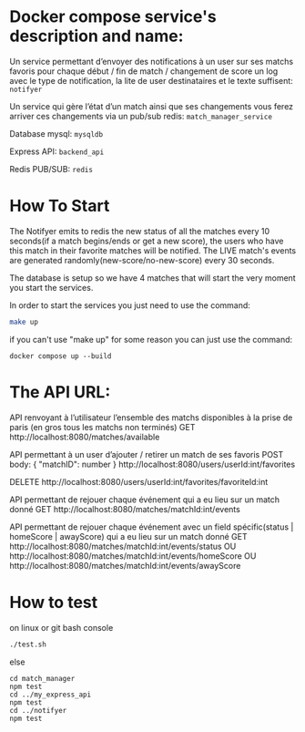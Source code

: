 # Docker compose service's description and name:

Un service permettant d’envoyer des notifications à un user sur ses matchs favoris pour chaque début / fin de match / changement de score un log avec le type de notification, la lite de user destinataires et le texte suffisent: 
`notifyer`

Un service qui gère l’état d’un match ainsi que ses changements vous ferez arriver ces changements via un pub/sub redis: 
`match_manager_service`

Database mysql: 
`mysqldb`

Express API: 
`backend_api`

Redis PUB/SUB: 
`redis`



# How To Start

The Notifyer emits to redis the new status of all the matches every 10 seconds(if a match begins/ends or get a new score), the users who have this match
in their favorite matches will be notified. The LIVE match's events are generated randomly(new-score/no-new-score) every 30 seconds.

The database is setup so we have 4 matches that will start the very moment you start the services.

In order to start the services you just need to use the command:
```bash
make up
``` 

if you can't use "make up" for some reason you can just use the command:
```shell
docker compose up --build
```


# The API URL:

API renvoyant à l’utilisateur l’ensemble des matchs disponibles à la prise de paris (en gros tous les matchs non terminés)
GET
http://localhost:8080/matches/available


API permettant à un user d’ajouter / retirer un match de ses favoris
POST
body: {
    "matchID": number
}
http://localhost:8080/users/userId:int/favorites


DELETE
http://localhost:8080/users/userId:int/favorites/favoriteId:int

API permettant de rejouer chaque événement qui a eu lieu sur un match donné
GET
http://localhost:8080/matches/matchId:int/events

API permettant de rejouer chaque événement avec un field spécific(status | homeScore | awayScore) qui a eu lieu sur un match donné
GET
http://localhost:8080/matches/matchId:int/events/status      OU
http://localhost:8080/matches/matchId:int/events/homeScore   OU
http://localhost:8080/matches/matchId:int/events/awayScore

# How to test 

on linux or git bash console
```bash
./test.sh
```
else 
```shell
cd match_manager
npm test
cd ../my_express_api
npm test
cd ../notifyer
npm test
```


